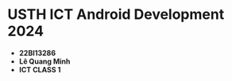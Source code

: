 USTH ICT Android Development 2024
========================================

* **22BI13286**
* **Lê Quang Minh**
* **ICT CLASS 1**
